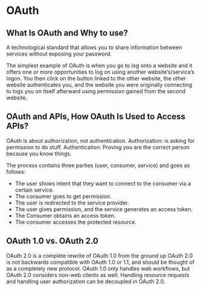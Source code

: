 # OAuth

## What Is OAuth and Why to use?

A technological standard that allows you to share information between services without exposing your password. 


The simplest example of OAuth is when you go to log onto a website and it offers one or more opportunities to log on using another website’s/service’s logon. You then click on the button linked to the other website, the other website authenticates you, and the website you were originally connecting to logs you on itself afterward using permission gained from the second website.


## OAuth and APIs, How OAuth Is Used to Access APIs?

OAuth is about authorization, not authentication.
Authorization:  is asking for permission to do stuff.
Authentication: Proving you are the correct person because you know things.

The process contains three parties (user, consumer, service) and goes as follows: 
- The user shows intent that they want to connect to the consumer via a certain service. 
- The consumer goes to get permission. 
- The user is redirected to the service provider. 
- The user gives permission, and the service generates an access token.
- The Consumer obtains an access token.
- The consumer accesses the protected resource.

## OAuth 1.0 vs. OAuth 2.0

OAuth 2.0 is a complete rewrite of OAuth 1.0 from the ground up
OAuth 2.0 is not backwards compatible with OAuth 1.0 or 1.1, and should be thought of as a completely new protocol.
OAuth 1.0 only handles web workflows, but OAuth 2.0 considers non-web clients as well.
Handling resource requests and handling user authorization can be decoupled in OAuth 2.0.
